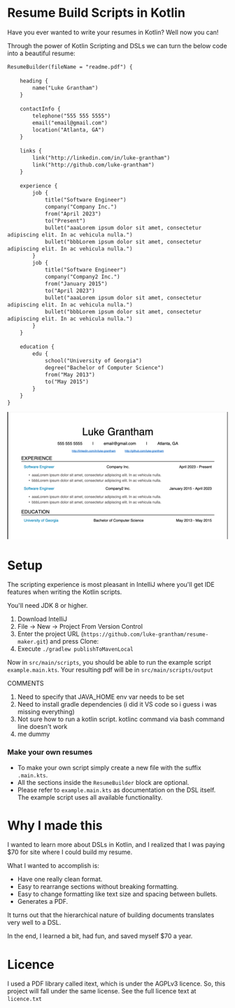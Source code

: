 # Resume Build Scripts in Kotlin
Have you ever wanted to write your resumes in Kotlin? Well now you can!

Through the power of Kotlin Scripting and DSLs we can turn the below code into a beautiful resume:
```
ResumeBuilder(fileName = "readme.pdf") {

    heading {
        name("Luke Grantham")
    }

    contactInfo {
        telephone("555 555 5555")
        email("email@gmail.com")
        location("Atlanta, GA")
    }

    links {
        link("http://linkedin.com/in/luke-grantham")
        link("http://github.com/luke-grantham")
    }

    experience {
        job {
            title("Software Engineer")
            company("Company Inc.")
            from("April 2023")
            to("Present")
            bullet("aaaLorem ipsum dolor sit amet, consectetur adipiscing elit. In ac vehicula nulla.")
            bullet("bbbLorem ipsum dolor sit amet, consectetur adipiscing elit. In ac vehicula nulla.")
        }
        job {
            title("Software Engineer")
            company("Company2 Inc.")
            from("January 2015")
            to("April 2023")
            bullet("aaaLorem ipsum dolor sit amet, consectetur adipiscing elit. In ac vehicula nulla.")
            bullet("bbbLorem ipsum dolor sit amet, consectetur adipiscing elit. In ac vehicula nulla.")
        }
    }

    education {
        edu {
            school("University of Georgia")
            degree("Bachelor of Computer Science")
            from("May 2013")
            to("May 2015")
        }
    }
}
```

![alt text](./readme-resume.png?raw=true)


# Setup

The scripting experience is most pleasant in IntelliJ where you'll get IDE features when writing the Kotlin scripts.

You'll need JDK 8 or higher.
1. Download IntelliJ
2. File -> New -> Project From Version Control
3. Enter the project URL (`https://github.com/luke-grantham/resume-maker.git`) and press Clone:
4. Execute `./gradlew publishToMavenLocal`

Now in `src/main/scripts`, you should be able to run the example script `example.main.kts`.
Your resulting pdf will be in `src/main/scripts/output`

COMMENTS
1. Need to specify that JAVA_HOME env var needs to be set
2. Need to install gradle dependencies (i did it VS code so i guess i was missing everything)
3. Not sure how to run a kotlin script. kotlinc command via bash command line doesn't work
4. me dummy

### Make your own resumes
- To make your own script simply create a new file with the suffix `.main.kts`.
- All the sections inside the `ResumeBuilder` block are optional.
- Please refer to `example.main.kts` as documentation on the DSL itself. The example script uses all available functionality.


# Why I made this
I wanted to learn more about DSLs in Kotlin, and I realized that I was paying $70 for site where I could build my resume.

What I wanted to accomplish is:
 - Have one really clean format.
 - Easy to rearrange sections without breaking formatting.
 - Easy to change formatting like text size and spacing between bullets.
 - Generates a PDF.

It turns out that the hierarchical nature of building documents translates very well to a DSL.

In the end, I learned a bit, had fun, and saved myself $70 a year.

# Licence
I used a PDF library called itext, which is under the AGPLv3 licence. So, this project will fall under the same license. See the full licence text at `licence.txt`
